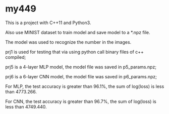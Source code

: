 # my449


This is a project with C++11 and Python3.

Also use MINIST dataset to train model and save model to a *.npz file.

The model was used to recognize the number in the images. 

prj1 is used for testing that via using python call binary files of c++ compiled;

prj5 is a 4-layer MLP model, the model file was saved in p5_params.npz; 

prj6 is a 6-layer CNN model, the model file was saved in p6_params.npz;

For MLP, the test accuracy is greater than 96.1%, the sum of log(loss) is less than 4773.266. 

For CNN, the test accuracy is greater than 96.7%, the sum of log(loss) is less than 4749.440.
